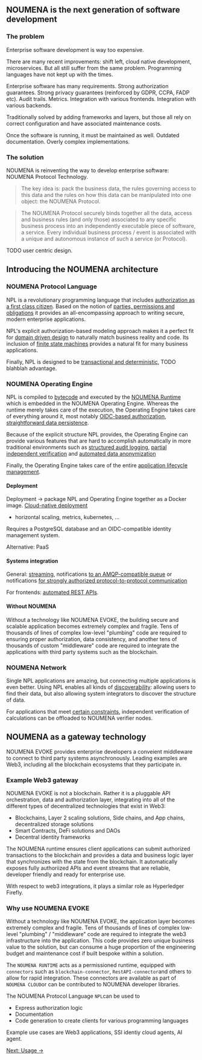 ## NOUMENA is the next generation of software development

### The problem

Enterprise software development is way too expensive.

There are many recent improvements: shift left, cloud native development, microservices. But all still suffer from the
same problem. Programming languages have not kept up with the times.

Enterprise software has many requirements. Strong authorization guarantees. Strong privacy guarantees (reinforced by
GDPR, CCPA, FADP etc). Audit trails. Metrics. Integration with various frontends. Integration with various backends.

Traditionally solved by adding frameworks and layers, but those all rely on correct configuration and have associated
maintenance costs.

Once the software is running, it must be maintained as well. Outdated documentation. Overly complex implementations.

### The solution

NOUMENA is reinventing the way to develop enterprise software: NOUMENA Protocol Technology.

> The key idea is: pack the business data, the rules governing access to this data and the rules on how this data can be
> manipulated into one object: the NOUMENA Protocol.

> The NOUMENA Protocol securely binds together all the data, access and business rules (and only those) associated
> to any specific business process into an independently executable piece of software, a service. Every individual
> business process / event is associated with a unique and autonomous instance of such a service (or Protocol).

TODO user centric design.

## Introducing the NOUMENA architecture

### NOUMENA Protocol Language

NPL is a revolutionary programming language that includes [authorization as a first class citizen](authorization.md).
Based on the notion of [parties, permissions and obligations](Design_Philosophy.md) it provides an all-encompassing
approach to writing secure, modern enterprise applications.

NPL's explicit authorization-based modeling approach makes it a perfect fit for [domain driven design](ddd.md) to
naturally match business reality and code. Its inclusion of [finite state machines](fsm.md) provides a natural fit for
many business applications.

<!-- The structure of NPL programs also enables [automatically generated visualizations](visualization.md) that are much more
expressive than those derived from traditional programming languages. Such visualizations are invaluable when it comes
to software maintenance. -->

Finally, NPL is designed to be [transactional and deterministic](TransactionalDeterministicLanguage.md), TODO blahblah
advantage.

### NOUMENA Operating Engine

NPL is compiled to [bytecode](bytecode.md) and executed by the [NOUMENA Runtime](runtime.md) which is embedded in the
NOUMENA Operating Engine. Whereas the runtime merely takes care of the execution, the Operating Engine takes care of
everything around it, most notably [OIDC-based authorization](party_and_OIDC.md),
[straightforward data persistence](persistence.md).

Because of the explicit structure NPL provides, the Operating Engine can provide various features that are hard to
accomplish automatically in more traditional environments such
as [structured audit logging](audit.md), [partial independent verification](verification.md)
and [automated data anonymization](anonymization.md)

Finally, the Operating Engine takes care of the entire [application lifecycle management](migrations.md).

#### Deployment

Deployment -> package NPL and Operating Engine together as a Docker image. [Cloud-native deployment](cloud-native.md)

- horizontal scaling, metrics, kubernetes, ...

Requires a PostgreSQL database and an OIDC-compatible identity management system.

Alternative: PaaS




#### Systems integration

General: [streaming](reactive-applications.md), notifications [to an AMQP-compatible queue](amqp.md) or
notifications [for strongly authorized protocol-to-protocol communication](multinode.md)

For frontends: [automated REST APIs](npl_apis.md).

#### Without NOUMENA

Without a technology like NOUMENA EVOKE, the building secure and scalable application  becomes extremely complex and fragile. Tens of thousands of lines of complex low-level "plumbing" code are required to ensuring proper authorization, data consistency, and another tens of thousands of custom "middleware" code are required to integrate the applications with third party systems such as the blockchain.

### NOUMENA Network

Single NPL applications are amazing, but connecting multiple applications is even better. Using NPL enables all kinds
of [discoverability](discoverability.md): allowing users to find their data, but also allowing system integrators to
discover the structure of data.

For applications that meet [certain constraints](verification.md#limitations), independent verification of calculations
can be offloaded to NOUMENA verifier nodes.


## NOUMENA as a gateway technology


NOUMENA EVOKE provides enterprise developers a conveient middleware to connect to third party systems asynchronously. Leading examples are Web3, including all the blockchain ecosystems that they participate in.

### Example Web3 gateway

NOUMENA EVOKE is not a blockchain. Rather it is a pluggable API orchestration, data and authorization layer, integrating into all of the different types of decentralized technologies that exist in Web3:

* Blockchains, Layer 2 scaling solutions, Side chains, and App chains, decentralized storage solutions
* Smart Contracts, DeFi solutions and DAOs
* Decentral identity frameworks

The NOUMENA runtime ensures client applications can submit authorized transactions to the blockchain and provides a data and business logic layer that synchronizes with the state from the blockchain. It automatically exposes fully authoriized APIs and event streams that are reliable, developer friendly and ready for enterprise use.

With respect to web3 integrations, it plays a similar role as Hyperledger Firefly. 

### Why use NOUMENA EVOKE

Without a technology like NOUMENA EVOKE, the application layer becomes extremely complex and fragile. Tens of thousands of lines of complex low-level "plumbing" / "middleware" code are required to integrate the web3 infrastructure into the application. This code provides zero unique business value to the solution, but can consume a huge proportion of the engineering budget and maintenance cost if built bespoke within a solution.


 The `NOUMENA RUNTIME` acts as a permissioned runtime, equipped with `connectors` such as `blockchain-connector`, `RestAPI-connector`and others to allow for rapid integration. These connectors are available as part of `NOUMENA CLOUD`or can be contributed to NOUMENA developer libraries.

The NOUMENA Protocol Language `NPL`can be used to

* Express authorization logic
* Documentation 
* Code generation to create clients for various programming languages

Example use cases are Web3 applications, SSI identiy cloud agents, AI agent. 


 [Next: Usage →](Comparison.md)

